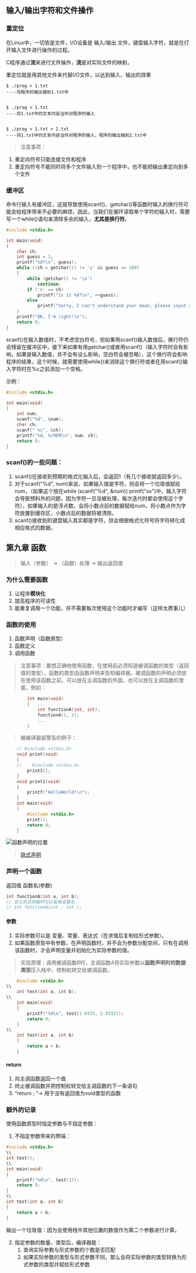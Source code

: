## 输入/输出字符和文件操作

### 重定位

在Linux中，一切皆是文件，I/O设备是 输入/输出 文件，键盘输入字符，就是在打开输入文件进行操作的过程。

C程序通过**流**来进行文件操作，**流**是对实际文件的映射。

重定位就是用其他文件来代替I/O文件，以达到输入、输出的效果

```shell
$ ./prog > 1.txt
----将程序的输出输到1.txt中


$ ./prog < 1.txt
----将1.txt中的文本内容当作对程序的输入


$ ./prog < 1.txt > 2.txt
----将1.txt中的文本内容当作对程序的输入，程序的输出输到2.txt中

```

> 注意事项：
1. 重定向符号只能连接文件和程序
2. 重定向符号不能同时将多个文件输入到一个程序中，也不能把输出重定向到多个文件


### 缓冲区
命令行输入有缓冲区，这就导致使用scanf()、getchar()等函数时输入的换行符可能会给程序带来不必要的麻烦，因此，当我们在循环读取单个字符的输入时，需要写一个while()语句来清除多余的输入，**尤其是换行符**。
```C
#include <stdio.h>

int main(void)
{
    char ch;
    int guess = 1;
    printf("%d?\n", guess);
    while ((ch = getchar()) != 'y' && guess <= 100)
    {
        while (getchar() != '\n')
            continue;
        if ('n' == ch)
            printf("Is it %d?\n", ++guess);
        else
            printf("Sorry, I can't understand your mean, please input again: ");
    } 
    printf("OK, I'm right!\n");
    return 0;
}
```

scanf()在输入数值时，不考虑空白符号，但如果用scanf()输入数值后，换行符仍会残留在缓冲区中，接下来如果有用getchar()或者用scanf()（输入字符时会有影响，如果是输入数值，并不会有设么影响，空白符会被忽略），这个换行符会影响程序的结果，这个时候，就需要使用while()来消除这个换行符或者在用scanf()输入字符时在%c之前添加一个空格。

示例：
```C
#include <stdio.h>

int main(void)
{
    int num;
    scanf("%d", &num);
    char ch;
    scanf(" %c", &ch);
    printf("%d, %c呵呵\n", num, ch);
    return 0;
}
```

### scanf()的一些问题：

1. scanf()在接收到预期的格式化输入后，会返回1（有几个接收就返回多少）。
2. 对于scanf("%d", num)来说，如果输入值是字符，则会将一个垃圾值赋给num，（如果这个放在while (scanf("%d", &num)) printf("xx")中，输入字符会导致预料外的问题，因为字符一旦没被处理，每次迭代时都会使用这个字符），如果输入的是浮点数，会将小数点前的数据赋给num，将小数点作为字符放置到缓存区，小数点后的数据将被清除。
3. scanf()接收到的键盘输入其实都是字符，但会根据格式化符号将字符转化成相应格式的数据。


## 第九章 函数
> 输入（参数） $\rightarrow$ （函数）处理 $\rightarrow$ 输出返回值
### 为什么需要函数
1. 让程序**模块化**
2. 提高程序的可读性
3. 能重复调用一个功能，并不需要每次使用这个功能时才编写（这样太费事儿）

### 函数的使用
1. 函数声明（函数原型）
2. 函数定义
3. 调用函数

> 注意事项：要想正确地使用函数，在使用前必须知道被调函数的类型（返回值的类型），函数的类型由函数声明来告知编译器，被调函数的声明必须放在使用该函数之前，可以放在主调函数的外面，也可以放在主调函数的里面，例如：
```C
        int main(void)
        {   ...
            int functionA(int, int);
            functionA(1, 2);
            ...
        }
```
    
> 被编译器报警告的例子：
```C
    // #include <stdio.h>
    void print(void)
    {
    //    #include <stdio.h>
        print1();
    }
    void print1(void)
    {
        printf("HelloWorld!\n");
    }
    int main(void)
    {
        #include <stdio.h>
        print();
        return 0;
    }
```

![函数声明的位置](img/函数声明的位置.png)
> [隐式声明](https://blog.csdn.net/smstong/article/details/50523120)



### 声明一个函数
返回值 函数名(参数)

```C
int functionA(int a, int b);
// 定义形式参数时可以省略变量名
// int functionA(int , int );
```

#### 参数
1. 实际参数可以是 变量、常量、表达式（在求值后复制给形式参数）。
2. 如果函数原型中有参数，在声明函数时，并不会为参数分配空间，只有在调用该函数时，才会声明变量并初始化为实际参数的值。
> 实现原理：调用被调函数$B$时，主调函数$A$将实际参数以**函数声明时的数据类型**压入栈中，控制权转交给被调函数。
```C
    #include <stdio.h>
\\
    int test(int a, int b);
\\
    int main(void)
    {
        printf("%d\n", test(1.0333, 2.0333));
        return 0;
    }
\\
    int test(int a, int b)
    {
        return a + b;
    }
```


#### return
1. 向主调函数返回一个值
2. 终止被调函数并把控制权转交给主调函数的下一条语句
3. “return ; ”$\rightarrow$   用于没有返回值为void类型的函数

### 额外的记录
使用函数原型时指定参数与不指定参数：
1. 不指定参数带来的弊端：
```C
#include <stdio.h>
\\
int test();
\\
int main(void)
{
    printf("%d\n", test(1));
    return 0;
}
\\
int test(int a, int b)
{
    return a + b;
}
```
输出一个垃圾值：因为会使用栈中其他位置的数值作为第二个参数进行计算。

2. 指定参数的数量、类型后，编译器能：
    1. 查询实际参数与形式参数的个数是否匹配
    2. 如果实际参数的类型与形式参数不同，那么会将实际参数的类型转换为形式参数的类型并赋给形式参数 
